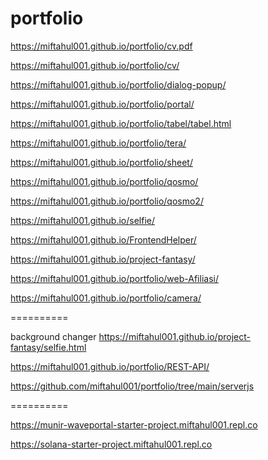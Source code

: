 # portfolio


https://miftahul001.github.io/portfolio/cv.pdf

https://miftahul001.github.io/portfolio/cv/

https://miftahul001.github.io/portfolio/dialog-popup/

https://miftahul001.github.io/portfolio/portal/

https://miftahul001.github.io/portfolio/tabel/tabel.html

https://miftahul001.github.io/portfolio/tera/

https://miftahul001.github.io/portfolio/sheet/

https://miftahul001.github.io/portfolio/qosmo/

https://miftahul001.github.io/portfolio/qosmo2/

https://miftahul001.github.io/selfie/

https://miftahul001.github.io/FrontendHelper/

https://miftahul001.github.io/project-fantasy/

https://miftahul001.github.io/portfolio/web-Afiliasi/

https://miftahul001.github.io/portfolio/camera/

==========


background changer
https://miftahul001.github.io/project-fantasy/selfie.html

https://miftahul001.github.io/portfolio/REST-API/

https://github.com/miftahul001/portfolio/tree/main/serverjs


==========


https://munir-waveportal-starter-project.miftahul001.repl.co

https://solana-starter-project.miftahul001.repl.co

